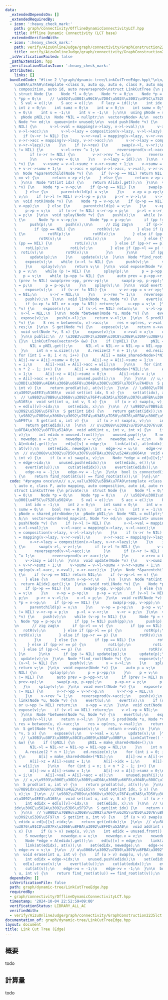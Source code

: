 ```yaml
---
data:
  _extendedDependsOn: []
  _extendedRequiredBy:
  - icon: ':heavy_check_mark:'
    path: graph/connectivity/OfflineDynamicConnectivityLCT.hpp
    title: Offline Dynamic Connectivity (LCT base)
  _extendedVerifiedWith:
  - icon: ':heavy_check_mark:'
    path: verify/AizuOnlineJudge/graph/connectivity/GraphConstruction2235lct.test.cpp
    title: verify/AizuOnlineJudge/graph/connectivity/GraphConstruction2235lct.test.cpp
  _isVerificationFailed: false
  _pathExtension: hpp
  _verificationStatusIcon: ':heavy_check_mark:'
  attributes:
    links: []
  bundledCode: "#line 2 \"graph/dynamic-tree/LinkCutTreeEdge.hpp\"\n\n// u,v,val\u3092\
    \u5B9A\u7FA9\ntemplate <class S, auto op, auto e, class F, auto mapping, auto\
    \ composition, auto id, auto reverseprod>\nstruct LinkCutTree {\n private:\n \
    \ struct Node {\n    Node *l = 0;\n    Node *r = 0;\n    Node *p = 0;\n    Node\
    \ *pp = 0;\n    // \u5024\u3001\u96C6\u7D04\u5024\u3001\u4F5C\u7528\u5024\n  \
    \  S val = e();\n    S acc = e();\n    F lazy = id();\n    int idx = -1;\n   \
    \ int z = 0;\n    int sumz = 0;\n    int w = 0;\n    int sumw = 0;\n    bool rev\
    \ = 0;\n    int u = -1;\n    int v = -1;\n  };\n\n  using pNode = shared_ptr<Node>;\n\
    \  pNode pNIL;\n  Node *NIL = nullptr;\n  vector<pNode> A;\n  vector<unordered_map<int,\
    \ Node *>> ed;\n  queue<int> unused;\n\n  void push(Node *v) {\n    if (v->l !=\
    \ NIL) {\n      v->l->val = mapping(v->lazy, v->l->val);\n      v->l->acc = mapping(v->lazy,\
    \ v->l->acc);\n      v->l->lazy = composition(v->lazy, v->l->lazy);\n    }\n \
    \   if (v->r != NIL) {\n      v->r->val = mapping(v->lazy, v->r->val);\n     \
    \ v->r->acc = mapping(v->lazy, v->r->acc);\n      v->r->lazy = composition(v->lazy,\
    \ v->r->lazy);\n    }\n    if (v->rev) {\n      swap(v->l, v->r);\n      if (v->l\
    \ != NIL) {\n        v->l->rev ^= 1;\n        reverseprod(v->l->acc);\n      }\n\
    \      if (v->r != NIL) {\n        v->r->rev ^= 1;\n        reverseprod(v->r->acc);\n\
    \      }\n      v->rev = 0;\n    }\n    v->lazy = id();\n  }\n\n  void update(Node\
    \ *v) {\n    v->sumz = v->l->sumz + v->r->sumz + 1;\n    v->sumw = v->l->sumw\
    \ + v->r->sumw + 1;\n    v->acc = op(op(v->l->acc, v->val), v->r->acc);\n  }\n\
    \n  Node *&parentchild(Node *v) {\n    if (v->p == NIL) return NIL;\n    if (v->p->l\
    \ == v) {\n      return v->p->l;\n    } else {\n      return v->p->r;\n    }\n\
    \  }\n\n  Node *at(int idx) {\n    return A[idx].get();\n  }\n\n  void rotL(Node\
    \ *v) {\n    Node *p = v->p;\n    if (p->p == NIL) {\n      swap(p->pp, v->pp);\n\
    \    } else {\n      parentchild(p) = v;\n    }\n    v->p = p->p;\n    p->p =\
    \ v;\n    if (v->l != NIL) v->l->p = p;\n    p->r = v->l;\n    v->l = p;\n  }\n\
    \n  void rotR(Node *v) {\n    Node *p = v->p;\n    if (p->p == NIL) {\n      swap(p->pp,\
    \ v->pp);\n    } else {\n      parentchild(p) = v;\n    }\n    v->p = p->p;\n\
    \    p->p = v;\n    if (v->r != NIL) v->r->p = p;\n    p->l = v->r;\n    v->r\
    \ = p;\n  }\n\n  void splay(Node *v) {\n    push(v);\n    while (v->p != NIL)\
    \ {\n      Node *p = v->p;\n      Node *pp = p->p;\n      if (pp != NIL) push(pp);\n\
    \      push(p);\n      push(v);\n\n      // zig zag\n      if (p->l == v) {\n\
    \        if (pp == NIL) {\n          rotR(v);\n        } else if (pp->l == p)\
    \ {\n          rotR(p);\n          rotR(v);\n        } else if (pp->r == p) {\n\
    \          rotR(v);\n          rotL(v);\n        }\n      } else {\n        if\
    \ (pp == NIL) {\n          rotL(v);\n        } else if (pp->r == p) {\n      \
    \    rotL(p);\n          rotL(v);\n        } else if (pp->l == p) {\n        \
    \  rotL(v);\n          rotR(v);\n        }\n      }\n\n      if (pp != NIL) update(pp);\n\
    \      update(p);\n    }\n    update(v);\n  }\n\n  Node *find_root(Node *v) {\n\
    \    expose(v);\n    while (v->l != NIL) {\n      push(v);\n      v = v->l;\n\
    \    }\n    splay(v);\n    return v;\n  }\n\n  void expose(Node *v) {\n    auto\
    \ p = v;\n    while (p != NIL) {\n      splay(p);\n      p = p->pp;\n    }\n \
    \   p = v;\n    while (p->pp != NIL) {\n      auto prev = p->pp->r;\n      if\
    \ (prev != NIL) swap(prev->pp, prev->p);\n      swap(p->p, p->pp);\n      p->p->r\
    \ = p;\n      p = p->p;\n    }\n    splay(v);\n  }\n\n  void evert(Node *v) {\n\
    \    expose(v);\n    if (v->r != NIL) {\n      v->r->pp = v->r->p;\n      v->r->p\
    \ = NIL;\n      v->r = NIL;\n    }\n    v->rev ^= 1;\n    reverseprod(v->acc);\n\
    \    push(v);\n  }\n\n  void link(Node *u, Node *v) {\n    evert(u);\n    evert(v);\n\
    \    if (u->p != NIL or u->pp != NIL) return;\n    u->pp = v;\n  }\n\n  void cut(Node\
    \ *v) {\n    expose(v);\n    if (v->l == NIL) return;\n    v->l->p = NIL;\n  \
    \  v->l = NIL;\n  }\n\n  Node *between(Node *u, Node *v) {\n    evert(u);\n  \
    \  expose(v);\n    push(v->l);\n    return v->l;\n  }\n\n  S prod(Node *u, Node\
    \ *v) {\n    S res = between(u, v)->acc;\n    res = op(res, v->val);\n    return\
    \ res;\n  }\n\n  S get(Node *v) {\n    expose(v);\n    return v->val;\n  }\n\n\
    \  void set(Node *v, S x) {\n    expose(v);\n    v->val = x;\n    update(v);\n\
    \  }\n\n public:\n  // \u30B3\u30F3\u30B9\u30C8\u30E9\u30AF\u30BF\n  LinkCutTree()\
    \ {}\n  LinkCutTree(vector<S> &w) {\n    if (!pNIL) {\n      pNIL = make_shared<Node>();\n\
    \      NIL = pNIL.get();\n      NIL->l = NIL->r = NIL->p = NIL->pp = NIL;\n  \
    \  }\n    int n = w.size();\n    A.resize(2 * n + 1);\n    ed.resize(n);\n   \
    \ for (int i = 0; i < n; i++) {\n      A[i] = make_shared<Node>(*NIL);\n     \
    \ A[i]->w = A[i]->sumw = 0;\n      A[i]->z = A[i]->sumz = 1;\n      A[i]->idx\
    \ = i;\n      A[i]->val = A[i]->acc = w[i];\n    }\n\n    for (int i = n; i <\
    \ n * 2 - 1; i++) {\n      A[i] = make_shared<Node>(*NIL);\n      A[i]->w = A[i]->sumw\
    \ = 1;\n      A[i]->z = A[i]->sumz = 0;\n      A[i]->idx = i;\n      A[i]->val\
    \ = A[i]->acc = e();\n      unused.push(i);\n    }\n  }\n\n  // u,v\u9593\u306E\
    \u30D1\u30B9\u4E0A\u306B\u66F8\u304B\u308C\u305F\u7DCF\u7A4D\n  S prod(int u,\
    \ int v) {\n    return prod(at(u), at(v));\n  }\n\n  // \u9802\u70B9idx\u306B\
    x\u3092\u4EE3\u5165\n  void set(int idx, S x) {\n    set(at(idx), x);\n  }\n\n\
    \  // \u9802\u70B9u\u3068v\u3092\u76F4\u63A5\u7D50\u3076\u8FBA\u306Bx\u3092\u4EE3\
    \u5165\n  void set(int u, int v, S x) {\n    if (u > v) swap(u, v);\n    int edidx\
    \ = ed[u][v]->idx;\n    set(edidx, x);\n  }\n\n  // \u9802\u70B9idx\u306E\u5024\
    \u3092\u53D6\u5F97\n  S get(int idx) {\n    return get(at(idx));\n  }\n\n  //\
    \ \u9802\u70B9u\u3068v\u3092\u76F4\u63A5\u7D50\u3076\u8FBA\u306E\u5024\u3092\u53D6\
    \u5F97\n  S get(int u, int v) {\n    if (u > v) swap(u, v);\n    int edidx = ed[u][v]->idx;\n\
    \    return get(edidx);\n  }\n\n  // u\u3068v\u3092\u7D50\u3076\u91CD\u307Fx\u306E\
    \u8FBA\u3092\u8FFD\u52A0\n  void add(int u, int v, int x) {\n    if (u > v) swap(u,\
    \ v);\n    int edidx = unused.front();\n    unused.pop();\n    S newedge;\n  \
    \  newedge.u = u;\n    newedge.v = v;\n    newedge.val = x;\n    Node *edge =\
    \ A[edidx].get();\n    ed[u][v] = edge;\n    link(at(u), at(edidx));\n    link(at(edidx),\
    \ at(v));\n    set(edidx, newedge);\n    edge->u = u;\n    edge->v = v;\n  }\n\
    \n  // u\u3068v\u3092\u7D50\u3076\u8FBA\u3092\u524A\u9664\n  void erase(int u,\
    \ int v) {\n    if (u > v) swap(u, v);\n    Node *edge = ed[u][v];\n    int edidx\
    \ = edge->idx;\n    unused.push(edidx);\n    set(edidx, e());\n    ed[u].erase(v);\n\
    \    evert(at(u));\n    cut(at(edidx));\n    evert(at(edidx));\n    cut(at(v));\n\
    \    edge->u = -1;\n    edge->v = -1;\n  }\n\n  bool is_connected(int u, int v)\
    \ {\n    return find_root(at(u)) == find_root(at(v));\n  }\n};\n"
  code: "#pragma once\n\n// u,v,val\u3092\u5B9A\u7FA9\ntemplate <class S, auto op,\
    \ auto e, class F, auto mapping, auto composition, auto id, auto reverseprod>\n\
    struct LinkCutTree {\n private:\n  struct Node {\n    Node *l = 0;\n    Node *r\
    \ = 0;\n    Node *p = 0;\n    Node *pp = 0;\n    // \u5024\u3001\u96C6\u7D04\u5024\
    \u3001\u4F5C\u7528\u5024\n    S val = e();\n    S acc = e();\n    F lazy = id();\n\
    \    int idx = -1;\n    int z = 0;\n    int sumz = 0;\n    int w = 0;\n    int\
    \ sumw = 0;\n    bool rev = 0;\n    int u = -1;\n    int v = -1;\n  };\n\n  using\
    \ pNode = shared_ptr<Node>;\n  pNode pNIL;\n  Node *NIL = nullptr;\n  vector<pNode>\
    \ A;\n  vector<unordered_map<int, Node *>> ed;\n  queue<int> unused;\n\n  void\
    \ push(Node *v) {\n    if (v->l != NIL) {\n      v->l->val = mapping(v->lazy,\
    \ v->l->val);\n      v->l->acc = mapping(v->lazy, v->l->acc);\n      v->l->lazy\
    \ = composition(v->lazy, v->l->lazy);\n    }\n    if (v->r != NIL) {\n      v->r->val\
    \ = mapping(v->lazy, v->r->val);\n      v->r->acc = mapping(v->lazy, v->r->acc);\n\
    \      v->r->lazy = composition(v->lazy, v->r->lazy);\n    }\n    if (v->rev)\
    \ {\n      swap(v->l, v->r);\n      if (v->l != NIL) {\n        v->l->rev ^= 1;\n\
    \        reverseprod(v->l->acc);\n      }\n      if (v->r != NIL) {\n        v->r->rev\
    \ ^= 1;\n        reverseprod(v->r->acc);\n      }\n      v->rev = 0;\n    }\n\
    \    v->lazy = id();\n  }\n\n  void update(Node *v) {\n    v->sumz = v->l->sumz\
    \ + v->r->sumz + 1;\n    v->sumw = v->l->sumw + v->r->sumw + 1;\n    v->acc =\
    \ op(op(v->l->acc, v->val), v->r->acc);\n  }\n\n  Node *&parentchild(Node *v)\
    \ {\n    if (v->p == NIL) return NIL;\n    if (v->p->l == v) {\n      return v->p->l;\n\
    \    } else {\n      return v->p->r;\n    }\n  }\n\n  Node *at(int idx) {\n  \
    \  return A[idx].get();\n  }\n\n  void rotL(Node *v) {\n    Node *p = v->p;\n\
    \    if (p->p == NIL) {\n      swap(p->pp, v->pp);\n    } else {\n      parentchild(p)\
    \ = v;\n    }\n    v->p = p->p;\n    p->p = v;\n    if (v->l != NIL) v->l->p =\
    \ p;\n    p->r = v->l;\n    v->l = p;\n  }\n\n  void rotR(Node *v) {\n    Node\
    \ *p = v->p;\n    if (p->p == NIL) {\n      swap(p->pp, v->pp);\n    } else {\n\
    \      parentchild(p) = v;\n    }\n    v->p = p->p;\n    p->p = v;\n    if (v->r\
    \ != NIL) v->r->p = p;\n    p->l = v->r;\n    v->r = p;\n  }\n\n  void splay(Node\
    \ *v) {\n    push(v);\n    while (v->p != NIL) {\n      Node *p = v->p;\n    \
    \  Node *pp = p->p;\n      if (pp != NIL) push(pp);\n      push(p);\n      push(v);\n\
    \n      // zig zag\n      if (p->l == v) {\n        if (pp == NIL) {\n       \
    \   rotR(v);\n        } else if (pp->l == p) {\n          rotR(p);\n         \
    \ rotR(v);\n        } else if (pp->r == p) {\n          rotR(v);\n          rotL(v);\n\
    \        }\n      } else {\n        if (pp == NIL) {\n          rotL(v);\n   \
    \     } else if (pp->r == p) {\n          rotL(p);\n          rotL(v);\n     \
    \   } else if (pp->l == p) {\n          rotL(v);\n          rotR(v);\n       \
    \ }\n      }\n\n      if (pp != NIL) update(pp);\n      update(p);\n    }\n  \
    \  update(v);\n  }\n\n  Node *find_root(Node *v) {\n    expose(v);\n    while\
    \ (v->l != NIL) {\n      push(v);\n      v = v->l;\n    }\n    splay(v);\n   \
    \ return v;\n  }\n\n  void expose(Node *v) {\n    auto p = v;\n    while (p !=\
    \ NIL) {\n      splay(p);\n      p = p->pp;\n    }\n    p = v;\n    while (p->pp\
    \ != NIL) {\n      auto prev = p->pp->r;\n      if (prev != NIL) swap(prev->pp,\
    \ prev->p);\n      swap(p->p, p->pp);\n      p->p->r = p;\n      p = p->p;\n \
    \   }\n    splay(v);\n  }\n\n  void evert(Node *v) {\n    expose(v);\n    if (v->r\
    \ != NIL) {\n      v->r->pp = v->r->p;\n      v->r->p = NIL;\n      v->r = NIL;\n\
    \    }\n    v->rev ^= 1;\n    reverseprod(v->acc);\n    push(v);\n  }\n\n  void\
    \ link(Node *u, Node *v) {\n    evert(u);\n    evert(v);\n    if (u->p != NIL\
    \ or u->pp != NIL) return;\n    u->pp = v;\n  }\n\n  void cut(Node *v) {\n   \
    \ expose(v);\n    if (v->l == NIL) return;\n    v->l->p = NIL;\n    v->l = NIL;\n\
    \  }\n\n  Node *between(Node *u, Node *v) {\n    evert(u);\n    expose(v);\n \
    \   push(v->l);\n    return v->l;\n  }\n\n  S prod(Node *u, Node *v) {\n    S\
    \ res = between(u, v)->acc;\n    res = op(res, v->val);\n    return res;\n  }\n\
    \n  S get(Node *v) {\n    expose(v);\n    return v->val;\n  }\n\n  void set(Node\
    \ *v, S x) {\n    expose(v);\n    v->val = x;\n    update(v);\n  }\n\n public:\n\
    \  // \u30B3\u30F3\u30B9\u30C8\u30E9\u30AF\u30BF\n  LinkCutTree() {}\n  LinkCutTree(vector<S>\
    \ &w) {\n    if (!pNIL) {\n      pNIL = make_shared<Node>();\n      NIL = pNIL.get();\n\
    \      NIL->l = NIL->r = NIL->p = NIL->pp = NIL;\n    }\n    int n = w.size();\n\
    \    A.resize(2 * n + 1);\n    ed.resize(n);\n    for (int i = 0; i < n; i++)\
    \ {\n      A[i] = make_shared<Node>(*NIL);\n      A[i]->w = A[i]->sumw = 0;\n\
    \      A[i]->z = A[i]->sumz = 1;\n      A[i]->idx = i;\n      A[i]->val = A[i]->acc\
    \ = w[i];\n    }\n\n    for (int i = n; i < n * 2 - 1; i++) {\n      A[i] = make_shared<Node>(*NIL);\n\
    \      A[i]->w = A[i]->sumw = 1;\n      A[i]->z = A[i]->sumz = 0;\n      A[i]->idx\
    \ = i;\n      A[i]->val = A[i]->acc = e();\n      unused.push(i);\n    }\n  }\n\
    \n  // u,v\u9593\u306E\u30D1\u30B9\u4E0A\u306B\u66F8\u304B\u308C\u305F\u7DCF\u7A4D\
    \n  S prod(int u, int v) {\n    return prod(at(u), at(v));\n  }\n\n  // \u9802\
    \u70B9idx\u306Bx\u3092\u4EE3\u5165\n  void set(int idx, S x) {\n    set(at(idx),\
    \ x);\n  }\n\n  // \u9802\u70B9u\u3068v\u3092\u76F4\u63A5\u7D50\u3076\u8FBA\u306B\
    x\u3092\u4EE3\u5165\n  void set(int u, int v, S x) {\n    if (u > v) swap(u, v);\n\
    \    int edidx = ed[u][v]->idx;\n    set(edidx, x);\n  }\n\n  // \u9802\u70B9\
    idx\u306E\u5024\u3092\u53D6\u5F97\n  S get(int idx) {\n    return get(at(idx));\n\
    \  }\n\n  // \u9802\u70B9u\u3068v\u3092\u76F4\u63A5\u7D50\u3076\u8FBA\u306E\u5024\
    \u3092\u53D6\u5F97\n  S get(int u, int v) {\n    if (u > v) swap(u, v);\n    int\
    \ edidx = ed[u][v]->idx;\n    return get(edidx);\n  }\n\n  // u\u3068v\u3092\u7D50\
    \u3076\u91CD\u307Fx\u306E\u8FBA\u3092\u8FFD\u52A0\n  void add(int u, int v, int\
    \ x) {\n    if (u > v) swap(u, v);\n    int edidx = unused.front();\n    unused.pop();\n\
    \    S newedge;\n    newedge.u = u;\n    newedge.v = v;\n    newedge.val = x;\n\
    \    Node *edge = A[edidx].get();\n    ed[u][v] = edge;\n    link(at(u), at(edidx));\n\
    \    link(at(edidx), at(v));\n    set(edidx, newedge);\n    edge->u = u;\n   \
    \ edge->v = v;\n  }\n\n  // u\u3068v\u3092\u7D50\u3076\u8FBA\u3092\u524A\u9664\
    \n  void erase(int u, int v) {\n    if (u > v) swap(u, v);\n    Node *edge = ed[u][v];\n\
    \    int edidx = edge->idx;\n    unused.push(edidx);\n    set(edidx, e());\n \
    \   ed[u].erase(v);\n    evert(at(u));\n    cut(at(edidx));\n    evert(at(edidx));\n\
    \    cut(at(v));\n    edge->u = -1;\n    edge->v = -1;\n  }\n\n  bool is_connected(int\
    \ u, int v) {\n    return find_root(at(u)) == find_root(at(v));\n  }\n};\n"
  dependsOn: []
  isVerificationFile: false
  path: graph/dynamic-tree/LinkCutTreeEdge.hpp
  requiredBy:
  - graph/connectivity/OfflineDynamicConnectivityLCT.hpp
  timestamp: '2024-10-04 22:52:59+09:00'
  verificationStatus: LIBRARY_ALL_AC
  verifiedWith:
  - verify/AizuOnlineJudge/graph/connectivity/GraphConstruction2235lct.test.cpp
documentation_of: graph/dynamic-tree/LinkCutTreeEdge.hpp
layout: document
title: Link Cut Tree (Edge)
---
```


## 概要

todo

## 計算量
todo